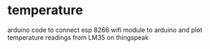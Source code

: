 # temperature
arduino code to connect esp 8266 wifi module to arduino and plot temperature readings from LM35 on thingspeak
